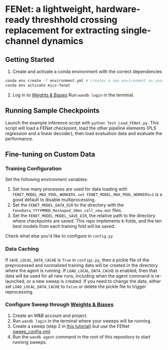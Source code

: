 # FENet: a lightweight, hardware-ready threshhold crossing replacement for extracting single-channel dynamics 


## Getting Started

1. Create and activate a conda environment with the correct dependencies
```sh
conda env create -f environment.yml # creates a new environment on your machine called mics-fenet
conda env activate mics-fenet
```

2. Log in to [Weights & Biases](https://wandb.ai)
Run `wandb login` in the terminal.

## Running Sample Checkpoints

Launch the example inference script with `python Test_Load_FENet.py`. This script will load a FENet checkpoint, load the other pipeline elements (PLS regression and a linear decoder), then load evaluation data and evaluate the performance.

## Fine-tuning on Custom Data
### Training Configuration
Set the following environment variables:
1. Set how many processes are used for data loading  with `FENET_MODEL_MAX_POOL_WORKERS`. `set FENET_MODEL_MAX_POOL_WORKERS=1` is a good default to disable multiprocessing. 
2. Set the `FENET_MODEL_DATA_DIR` to the directory with the `FennData_YYYYMMDD_Reshaped_30ms_cell_new.mat` files. 
3. Set the `FENET_MODEL_MODEL_SAVE_DIR`, the relative path to the directory where checkpoints are saved. This repo implements k-folds, and the ten best models from each training fold will be saved.

Check what else you'd like to configure in `config.py`

### Data Caching 
If `SAVE_LOCAL_DATA_CACHE` is `True` in `configs.py`, then a pickle file of the preprocessed and normalized training data will be created in the directory where the agent is running. If `LOAD_LOCAL_DATA_CACHE` is enabled, then that data will be used for all new runs, including when the agent command is re-launched, or a new sweep is created. If you need to change the data, either set `LOAD_LOCAL_DATA_CACHE` to `False` or delete the pickle file to trigger reprocessing.

### Configure Sweep through [Weights & Biases](https://wandb.ai)
1. Create an W&B account and project.
2. Run `wandb login` in the terminal where your sweeps will be running.
2. Create a sweep (step 2 in [this tutorial](https://docs.wandb.ai/guides/sweeps/existing-project#2-create-a-sweep)) but use the FENet [sweep_config.yml](./sweep_config.yml).
3. Run the `wandb agent` command in the root of this repository to start running sweeps.

